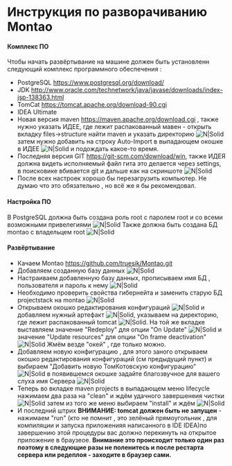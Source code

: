 Инструкция по разворачиванию Montao
===================

#### Комплекс ПО
Чтобы начать развёртывание на машине должен быть установленн следующий комплекс программного обеспечения :
  - PostgreSQL  https://www.postgresql.org/download/
  - JDK http://www.oracle.com/technetwork/java/javase/downloads/index-jsp-138363.html
  - TomCat https://tomcat.apache.org/download-90.cgi 
  - IDEA Ultimate
  - Новая версия maven https://maven.apache.org/download.cgi , также нужно указать
  ИДЕЕ, где лежит распакованный мавен - открыть вкладку files->structure найти maven и указать директорию ![N|Solid](http://filmsforstudy.esy.es/Stack/images/Montao%20tutorial/maven%20directory.png) затем нужно добавить на строку Auto-Import в выпадающем окошке в ИДЕЕ ![N|Solid](http://filmsforstudy.esy.es/Stack/images/Montao%20tutorial/maven%20need%20to%20be%20imported.png) и подождать какое-то время.
  - Последняя версия GIT https://git-scm.com/download/win, также ИДЕЯ должна видеть исполняемый файл гита это делается через settings, в поисковике вбивается git и дальше как на скриншоте ![N|Solid](http://filmsforstudy.esy.es/Stack/images/Montao%20tutorial/git%20exe%20position.png)
  - После всех настроек хорошо бы перезагрузить компьютер. Не думаю что это обязательно , но всё же я бы рекомендовал.
  
#### Настройка ПО
В PostgreSQL должна быть создана роль root с паролем root и со всеми возможными привелегиями ![N|Solid](http://filmsforstudy.esy.es/Stack/images/Montao%20tutorial/Add%20new%20role.png)  Также должна быть создана БД  montao с владельцем root ![N|Solid](http://filmsforstudy.esy.es/Stack/images/Montao%20tutorial/add%20new%20database.png) 

#### Развёртывание 
  - Качаем Montao https://github.com/truesik/Montao.git
  - Добавляем созданную базу данных 
  ![N|Solid](http://filmsforstudy.esy.es/Stack/images/Montao%20tutorial/add%20database.png)
  - Настраиваем добавленную базу данных, прописываем имя БД , пользователя и пароль к нему ![N|Solid](http://filmsforstudy.esy.es/Stack/images/Montao%20tutorial/Customize%20database.png)
  - Необходимо проверить свойства гибернейта и заменить старую БД projectstack на montao ![N|Solid](http://filmsforstudy.esy.es/Stack/images/Montao%20tutorial/Edit%20hibernate%20properties.png)
  - Открываем окошко редактирования конфигураций ![N|Solid](http://filmsforstudy.esy.es/Stack/images/Montao%20tutorial/Edit%20configuration.png) и добавляем нужный артефакт ![N|Solid](http://filmsforstudy.esy.es/Stack/images/Montao%20tutorial/Add%20artefact.png), указываем на директорию, где лежит распакованный tomcat ![N|Solid](http://filmsforstudy.esy.es/Stack/images/Montao%20tutorial/TomCat%20folder%20position.png). 
  На той же вкладке выставляем значение "Redeploy" для опции "On Update" ![N|Solid](http://filmsforstudy.esy.es/Stack/images/Montao%20tutorial/On%20Update%20-%20Redeploy.png) и значение "Update resources" для опции "On frame deactivation" ![N|Solid](http://filmsforstudy.esy.es/Stack/images/Montao%20tutorial/On%20frame%20deactivation%20-%20update%20resources.png) Жмём везде "окей" , где только можно.
  - Добавляем новую конфигурацию , для этого заного открываем окошко редактирования конфигураций (см предыдущий пункт) и выбираем "Добавить новую ТомКотовскую конфигурацию" ![N|Solid](http://filmsforstudy.esy.es/Stack/images/Montao%20tutorial/Add%20new%20TomCat%20cofiguration.png) в появившемся окошке задайте благозвучное для вашего слуха имя Сервера ![N|Solid](http://filmsforstudy.esy.es/Stack/images/Montao%20tutorial/TomCat%20name.png)
  - Теперь во вкладке maven projects в выпадающем меню lifecycle нажимаем два раза на "clean" и ждём удачного завершенеия чистки ![N|Solid](http://filmsforstudy.esy.es/Stack/images/Montao%20tutorial/Clean.png) 
  затем из того же меню выбираем "install"  и ждём ![N|Solid](http://filmsforstudy.esy.es/Stack/images/Montao%20tutorial/Install.png)
  - И последний штрих **ВНИМАНИЕ: tomcat должен быть не запущен** - нажимаем "run" (кто не помнит , это зелёный прямоугольник , для компиляции и запуска приложенияя написанного в IDE IDEA)по завершению этой процедуры вас должно перекинуть на открытое приложение в браузеое. **Внимание это происходит только один раз поэтому в следующие разы не поленитесь и после рестарта сервера или редеплоя - заходите в браузер сами.**
